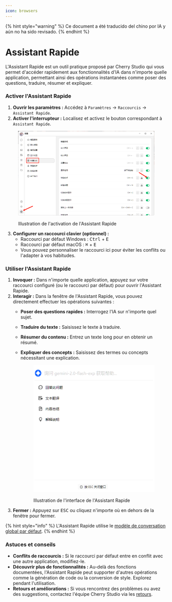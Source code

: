 ```yaml
---
icon: browsers
---
```


{% hint style="warning" %}
Ce document a été traducido del chino por IA y aún no ha sido revisado.
{% endhint %}

# Assistant Rapide

L'Assistant Rapide est un outil pratique proposé par Cherry Studio qui vous permet d'accéder rapidement aux fonctionnalités d'IA dans n'importe quelle application, permettant ainsi des opérations instantanées comme poser des questions, traduire, résumer et expliquer.

### Activer l'Assistant Rapide

1. **Ouvrir les paramètres :** Accédez à `Paramètres` -> `Raccourcis` -> `Assistant Rapide`.
2. **Activer l'interrupteur :** Localisez et activez le bouton correspondant à `Assistant Rapide`.

<figure><img src="../../.gitbook/assets/快捷助手-0.png" alt=""><figcaption><p>Illustration de l'activation de l'Assistant Rapide</p></figcaption></figure>

3. **Configurer un raccourci clavier (optionnel) :**
   * Raccourci par défaut Windows : <kbd>Ctrl</kbd> + <kbd>E</kbd>
   * Raccourci par défaut macOS : <kbd>⌘</kbd> + <kbd>E</kbd>
   * Vous pouvez personnaliser le raccourci ici pour éviter les conflits ou l'adapter à vos habitudes.

### Utiliser l'Assistant Rapide

1. **Invoquer :** Dans n'importe quelle application, appuyez sur votre raccourci configuré (ou le raccourci par défaut) pour ouvrir l'Assistant Rapide.
2. **Interagir :** Dans la fenêtre de l'Assistant Rapide, vous pouvez directement effectuer les opérations suivantes :
   * **Poser des questions rapides :** Interrogez l'IA sur n'importe quel sujet.
   * **Traduire du texte :** Saisissez le texte à traduire.
   * **Résumer du contenu :** Entrez un texte long pour en obtenir un résumé.
   * **Expliquer des concepts :** Saisissez des termes ou concepts nécessitant une explication.

       <figure><img src="../../.gitbook/assets/快捷助手-1.png" alt=""><figcaption><p>Illustration de l'interface de l'Assistant Rapide</p></figcaption></figure>
3. **Fermer :** Appuyez sur <kbd>ESC</kbd> ou cliquez n'importe où en dehors de la fenêtre pour fermer.

{% hint style="info" %}
L'Assistant Rapide utilise le [modèle de conversation global par défaut](settings/default-models.md#mo-ren-zhu-shou-mo-xing).
{% endhint %}

### Astuces et conseils

* **Conflits de raccourcis :** Si le raccourci par défaut entre en conflit avec une autre application, modifiez-le.
* **Découvrir plus de fonctionnalités :** Au-delà des fonctions documentées, l'Assistant Rapide peut supporter d'autres opérations comme la génération de code ou la conversion de style. Explorez pendant l'utilisation.
* **Retours et améliorations :** Si vous rencontrez des problèmes ou avez des suggestions, contactez l'équipe Cherry Studio via les [retours](../../../question-contact/suggestions.md).
